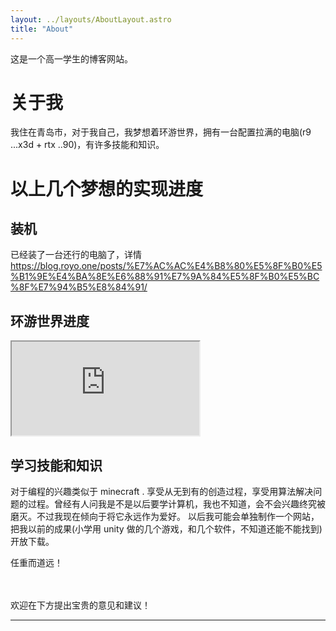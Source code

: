 ```yaml
---
layout: ../layouts/AboutLayout.astro
title: "About"
---
```


这是一个高一学生的博客网站。  
  
# 关于我
我住在青岛市，对于我自己，我梦想着环游世界，拥有一台配置拉满的电脑(r9 ...x3d + rtx ..90)，有许多技能和知识。

# 以上几个梦想的实现进度
## 装机
已经装了一台还行的电脑了，详情
https://blog.royo.one/posts/%E7%AC%AC%E4%B8%80%E5%8F%B0%E5%B1%9E%E4%BA%8E%E6%88%91%E7%9A%84%E5%8F%B0%E5%BC%8F%E7%94%B5%E8%84%91/

## 环游世界进度
<iframe src="https://imimbert.github.io/map.github.io"></iframe>

## 学习技能和知识
对于编程的兴趣类似于 minecraft . 享受从无到有的创造过程，享受用算法解决问题的过程。曾经有人问我是不是以后要学计算机，我也不知道，会不会兴趣终究被磨灭。不过我现在倾向于将它永远作为爱好。
以后我可能会单独制作一个网站，把我以前的成果(小学用 unity 做的几个游戏，和几个软件，不知道还能不能找到)开放下载。

任重而道远！

<br><br>
欢迎在下方提出宝贵的意见和建议！
<hr>
